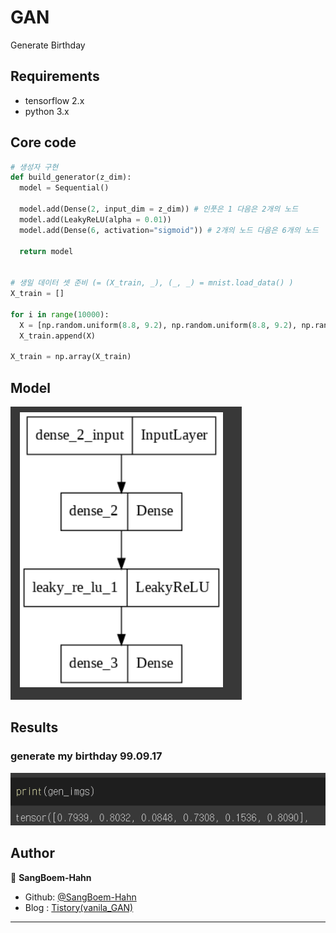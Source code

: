 # GAN
Generate Birthday 

## Requirements
* tensorflow 2.x
* python 3.x

## Core code
```python
# 생성자 구현
def build_generator(z_dim):
  model = Sequential()

  model.add(Dense(2, input_dim = z_dim)) # 인풋은 1 다음은 2개의 노드
  model.add(LeakyReLU(alpha = 0.01))
  model.add(Dense(6, activation="sigmoid")) # 2개의 노드 다음은 6개의 노드

  return model
  
  
# 생일 데이터 셋 준비 (= (X_train, _), (_, _) = mnist.load_data() )
X_train = []

for i in range(10000):
  X = [np.random.uniform(8.8, 9.2), np.random.uniform(8.8, 9.2), np.random.uniform(0.0, 0.2), np.random.uniform(8.8, 9.2), np.random.uniform(0.8, 1.2), np.random.uniform(6.8, 7.2)]
  X_train.append(X)

X_train = np.array(X_train)
```


## Model
![model](./assests/model.PNG)


## Results
### generate my birthday 99.09.17
![result](./assests/res.PNG)


## Author

👤 **SangBoem-Hahn**

- Github: [@SangBoem-Hahn](https://github.com/SangBeom-Hahn)
- Blog : [Tistory(vanila_GAN)](https://hsb422.tistory.com/entry/GAN-PARTGAN-%EC%8B%9C%EC%8A%A4%ED%85%9C)
---
